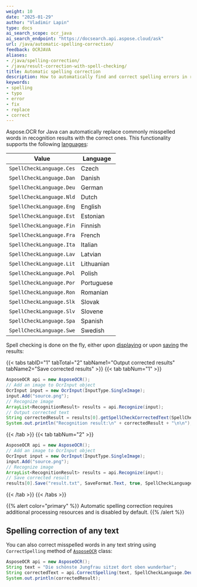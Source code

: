 ```yaml
---
weight: 10
date: "2025-01-29"
author: "Vladimir Lapin"
type: docs
ai_search_scope: ocr_java
ai_search_endpoint: "https://docsearch.api.aspose.cloud/ask"
url: /java/automatic-spelling-correction/
feedback: OCRJAVA
aliases:
- /java/spelling-correction/
- /java/result-correction-with-spell-checking/
title: Automatic spelling correction
description: How to automatically find and correct spelling errors in recognition results.
keywords:
- spelling
- typo
- error
- fix
- replace
- correct
---
```


Aspose.OCR for Java can automatically replace commonly misspelled words in recognition results with the correct ones. This functionality supports the following [languages](https://reference.aspose.com/ocr/java/com.aspose.ocr.SpellCheck/SpellCheckLanguage):

Value | Language
----- | --------
`SpellCheckLanguage.Ces` | Czech
`SpellCheckLanguage.Dan` | Danish
`SpellCheckLanguage.Deu` | German
`SpellCheckLanguage.Nld` | Dutch
`SpellCheckLanguage.Eng` | English
`SpellCheckLanguage.Est` | Estonian
`SpellCheckLanguage.Fin` | Finnish
`SpellCheckLanguage.Fra` | French
`SpellCheckLanguage.Ita` | Italian
`SpellCheckLanguage.Lav` | Latvian
`SpellCheckLanguage.Lit` | Lithuanian
`SpellCheckLanguage.Pol` | Polish
`SpellCheckLanguage.Por` | Portuguese
`SpellCheckLanguage.Ron` | Romanian
`SpellCheckLanguage.Slk` | Slovak
`SpellCheckLanguage.Slv` | Slovene
`SpellCheckLanguage.Spa` | Spanish
`SpellCheckLanguage.Swe` | Swedish

Spell checking is done on the fly, either upon [displaying](https://reference.aspose.com/ocr/java/com.aspose.ocr/RecognitionResult#getSpellCheckCorrectedText--) or upon [saving](/ocr/java/save/) the results:

{{< tabs tabID="1" tabTotal="2" tabName1="Output corrected results" tabName2="Save corrected results" >}}
{{< tab tabNum="1" >}}
```java
AsposeOCR api = new AsposeOCR();
// Add an image to OcrInput object
OcrInput input = new OcrInput(InputType.SingleImage);
input.Add("source.png");
// Recognize image
ArrayList<RecognitionResult> results = api.Recognize(input);
// Output corrected text
String correctedResult = results[0].getSpellCheckCorrectedText(SpellCheckLanguage.Eng);
System.out.println("Recognition result:\n" + correctedResult + "\n\n");
```
{{< /tab >}}
{{< tab tabNum="2" >}}
```java
AsposeOCR api = new AsposeOCR();
// Add an image to OcrInput object
OcrInput input = new OcrInput(InputType.SingleImage);
input.Add("source.png");
// Recognize image
ArrayList<RecognitionResult> results = api.Recognize(input);
// Save corrected result
results[0].Save("result.txt", SaveFormat.Text, true, SpellCheckLanguage.Deu);
```
{{< /tab >}}
{{< /tabs >}}

{{% alert color="primary" %}}
Automatic spelling correction requires additional processing resources and is disabled by default.
{{% /alert %}}

## Spelling correction of any text

You can also correct misspelled words in any text string using `CorrectSpelling` method of [`AsposeOCR`](https://reference.aspose.com/ocr/java/com.aspose.ocr/asposeocr/) class:

```java
AsposeOCR api = new AsposeOCR();
String text = "Die schönste Jungfrau sitzet dort oben wunderbar";
String correctedText = api.CorrectSpelling(text, SpellCheckLanguage.Deu);
System.out.println(correctedResult);
```
